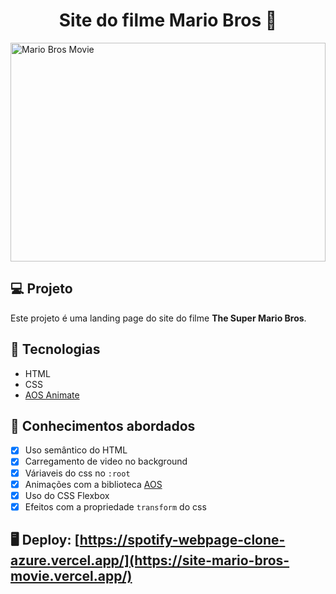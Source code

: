 <h1 align="center">
  Site do filme Mario Bros 🍄
</h1>

 <img src="https://github.com/diatsilva007/Site-MarioBros.movie/blob/main/.github/MarioBros.gif" alt="Mario Bros Movie" width="100%" height="350px">

## 💻 Projeto

Este projeto é uma landing page do site do filme **The Super Mario Bros**.

## 🚀 Tecnologias

- HTML
- CSS
- [AOS Animate](https://michalsnik.github.io/aos/)

## 📔 Conhecimentos abordados

- [x] Uso semântico do HTML
- [x] Carregamento de video no background
- [x] Váriaveis do css no `:root`
- [x] Animações com a biblioteca [AOS](https://michalsnik.github.io/aos/)
- [x] Uso do CSS Flexbox
- [x] Efeitos com a propriedade `transform` do css

## 🖥️ Deploy: [https://spotify-webpage-clone-azure.vercel.app/](https://site-mario-bros-movie.vercel.app/)
